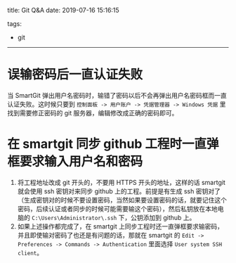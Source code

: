 title: Git Q&A
date: 2019-07-16 15:16:15

tags:
- git

---
# 误输密码后一直认证失败
当 SmartGit 弹出用户名密码时，输错了密码以后不会再弹出用户名密码框而一直认证失败。这时候只要到 `控制面板 -> 用户账户 -> 凭据管理器 -> Windows 凭据` 里找到需要修正密码的 git 服务器，编辑修改成正确的密码即可。

# 在 smartgit 同步 github 工程时一直弹框要求输入用户名和密码
1. 将工程地址改成 git 开头的，不要用 HTTPS 开头的地址，这样的话 smartgit 就会使用 ssh 密钥对来同步 github 上的工程。前提是有生成 ssh 密钥对了（生成密钥对的时候不要设置密码，当然如果要设置密码的话，就要记住这个密码，后续认证或者同步的时候可能需要输这个密码），然后私钥放在本地电脑的 `C:\Users\Administrator\.ssh` 下，公钥添加到 github 上。
2. 如果上述操作都完成了，在 smartgit 上同步工程时还一直弹框要求输密码，并且即使输对密码了也还是有问题的话，那就在 smartgit 的 `Edit -> Preferences -> Commands -> Authentication` 里面选择 `User system SSH client`。
